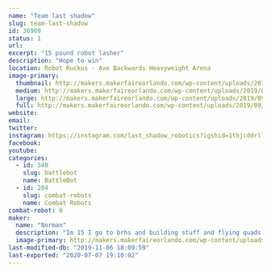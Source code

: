 ```yaml
---
name: "Team last shadow"
slug: team-last-shadow
id: 36909
status: 1
url: 
excerpt: "15 pound robot lasher"
description: "Hope to win"
location: Robot Ruckus - Axe Backwards Heavyweight Arena
image-primary:
  thumbnail: http://makers.makerfaireorlando.com/wp-content/uploads/2019/09/green-and-black-render-1-1-150x150.jpg
  medium: http://makers.makerfaireorlando.com/wp-content/uploads/2019/09/green-and-black-render-1-1-300x232.jpg
  large: http://makers.makerfaireorlando.com/wp-content/uploads/2019/09/green-and-black-render-1-1-1024x791.jpg
  full: http://makers.makerfaireorlando.com/wp-content/uploads/2019/09/green-and-black-render-1-1.jpg
website: 
email: 
twitter: 
instagram: https://instagram.com/last_shadow_robotics?igshid=1thjcddrlla5q
facebook: 
youtube: 
categories:
  - id: 340
    slug: battlebot
    name: BattleBot
  - id: 284
    slug: combat-robots
    name: Combat Robots
combat-robot: 0
maker:
  name: "Norman"
  description: "Im 15 I go to brhs and building stuff and flying quads is my hobby."
  image-primary: http://makers.makerfaireorlando.com/wp-content/uploads/2018/09/logo-1024x1024.png
last-modified-db: "2019-11-06 18:09:59"
last-exported: "2020-07-07 19:10:02"
---
```

